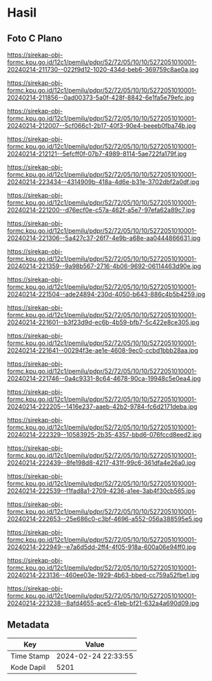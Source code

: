 # Hasil

## Foto C Plano

https://sirekap-obj-formc.kpu.go.id/12c1/pemilu/pdpr/52/72/05/10/10/5272051010001-20240214-211730--022f9d12-1020-434d-beb6-369759c8ae0a.jpg

https://sirekap-obj-formc.kpu.go.id/12c1/pemilu/pdpr/52/72/05/10/10/5272051010001-20240214-211856--0ad00373-5a0f-428f-8842-6e1fa5e79efc.jpg

https://sirekap-obj-formc.kpu.go.id/12c1/pemilu/pdpr/52/72/05/10/10/5272051010001-20240214-212007--5cf066c1-2b17-40f3-90e4-beeeb0fba74b.jpg

https://sirekap-obj-formc.kpu.go.id/12c1/pemilu/pdpr/52/72/05/10/10/5272051010001-20240214-212121--5efcff0f-07b7-4989-8114-5ae722fa179f.jpg

https://sirekap-obj-formc.kpu.go.id/12c1/pemilu/pdpr/52/72/05/10/10/5272051010001-20240214-223434--4314909b-418a-4d6e-b31e-3702dbf2a0df.jpg

https://sirekap-obj-formc.kpu.go.id/12c1/pemilu/pdpr/52/72/05/10/10/5272051010001-20240214-221200--d76ecf0e-c57a-462f-a5e7-97efa62a89c7.jpg

https://sirekap-obj-formc.kpu.go.id/12c1/pemilu/pdpr/52/72/05/10/10/5272051010001-20240214-221306--5a427c37-26f7-4e9b-a68e-aa0444866631.jpg

https://sirekap-obj-formc.kpu.go.id/12c1/pemilu/pdpr/52/72/05/10/10/5272051010001-20240214-221359--9a98b567-2716-4b06-9692-06114463d90e.jpg

https://sirekap-obj-formc.kpu.go.id/12c1/pemilu/pdpr/52/72/05/10/10/5272051010001-20240214-221504--ade24894-230d-4050-b643-886c4b5b4259.jpg

https://sirekap-obj-formc.kpu.go.id/12c1/pemilu/pdpr/52/72/05/10/10/5272051010001-20240214-221601--b3f23d9d-ec6b-4b59-bfb7-5c422e8ce305.jpg

https://sirekap-obj-formc.kpu.go.id/12c1/pemilu/pdpr/52/72/05/10/10/5272051010001-20240214-221641--00294f3e-ae1e-4608-9ec0-ccbd1bbb28aa.jpg

https://sirekap-obj-formc.kpu.go.id/12c1/pemilu/pdpr/52/72/05/10/10/5272051010001-20240214-221746--0a4c9331-8c64-4678-90ca-19948c5e0ea4.jpg

https://sirekap-obj-formc.kpu.go.id/12c1/pemilu/pdpr/52/72/05/10/10/5272051010001-20240214-222205--1416e237-aaeb-42b2-9784-fc6d2171deba.jpg

https://sirekap-obj-formc.kpu.go.id/12c1/pemilu/pdpr/52/72/05/10/10/5272051010001-20240214-222329--10583925-2b35-4357-bbd6-076fccd8eed2.jpg

https://sirekap-obj-formc.kpu.go.id/12c1/pemilu/pdpr/52/72/05/10/10/5272051010001-20240214-222439--8fe198d8-4217-431f-99c6-361dfa4e26a0.jpg

https://sirekap-obj-formc.kpu.go.id/12c1/pemilu/pdpr/52/72/05/10/10/5272051010001-20240214-222539--f1fad8a1-2709-4236-a1ee-3ab4f30cb565.jpg

https://sirekap-obj-formc.kpu.go.id/12c1/pemilu/pdpr/52/72/05/10/10/5272051010001-20240214-222653--25e686c0-c3bf-4696-a552-056a388595e5.jpg

https://sirekap-obj-formc.kpu.go.id/12c1/pemilu/pdpr/52/72/05/10/10/5272051010001-20240214-222949--e7a6d5dd-2ff4-4f05-918a-600a06e94ff0.jpg

https://sirekap-obj-formc.kpu.go.id/12c1/pemilu/pdpr/52/72/05/10/10/5272051010001-20240214-223136--460ee03e-1929-4b63-bbed-cc759a52fbe1.jpg

https://sirekap-obj-formc.kpu.go.id/12c1/pemilu/pdpr/52/72/05/10/10/5272051010001-20240214-223238--8afd4655-ace5-41eb-bf21-632a4a690d09.jpg


## Metadata

| Key        | Value               |
| ---------- | ------------------- |
| Time Stamp | 2024-02-24 22:33:55 |
| Kode Dapil | 5201                |



